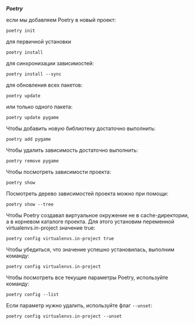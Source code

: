 
***Poetry***


если мы добавляем Poetry в новый проект:
```shell
poetry init
```
для первичной установки
```shell
poetry install
```

для синхронизации зависимостей:
```shell
poetry install --sync
```

для обновления всех пакетов:
```shell
poetry update
```

или только одного пакета:

```shell
poetry update pygame
```

Чтобы добавить новую библиотеку достаточно выполнить:

```
poetry add pygame
```

Чтобы удалить зависимость достаточно выполнить:
```shell
poetry remove pygame
```

Чтобы посмотреть зависимости проекта:

```shell
poetry show
```

Посмотреть дерево зависимостей проекта можно при помощи:

```shell
poetry show --tree
```

Чтобы Poetry создавал виртуальное окружение не в cache-директории, 
а в корневом каталоге проекта. Для этого установим переменной 
virtualenvs.in-project  значение true:
```shell
poetry config virtualenvs.in-project true
```

Чтобы убедиться, что значение успешно установилась, выполним команду:
```shell
poetry config virtualenvs.in-project
```

Чтобы посмотреть все текущие параметры Poetry, используйте команду:
```shell
poetry config --list
```

Если параметр нужно удалить, используйте флаг `--unset`:
```shell
poetry config virtualenvs.in-project --unset
```
